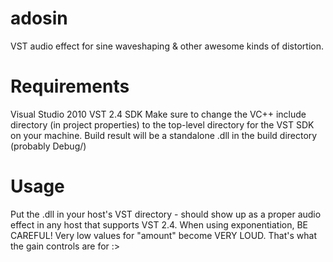 adosin
======

VST audio effect for sine waveshaping &amp; other awesome kinds of distortion.

Requirements
============

Visual Studio 2010
VST 2.4 SDK
Make sure to change the VC++ include directory (in project properties) to the top-level directory for the VST SDK on your machine. Build result will be a standalone .dll in the build directory (probably Debug/)

Usage
=====

Put the .dll in your host's VST directory - should show up as a proper audio effect in any host that supports VST 2.4.
When using exponentiation, BE CAREFUL! Very low values for "amount" become VERY LOUD. That's what the gain controls are for :>
